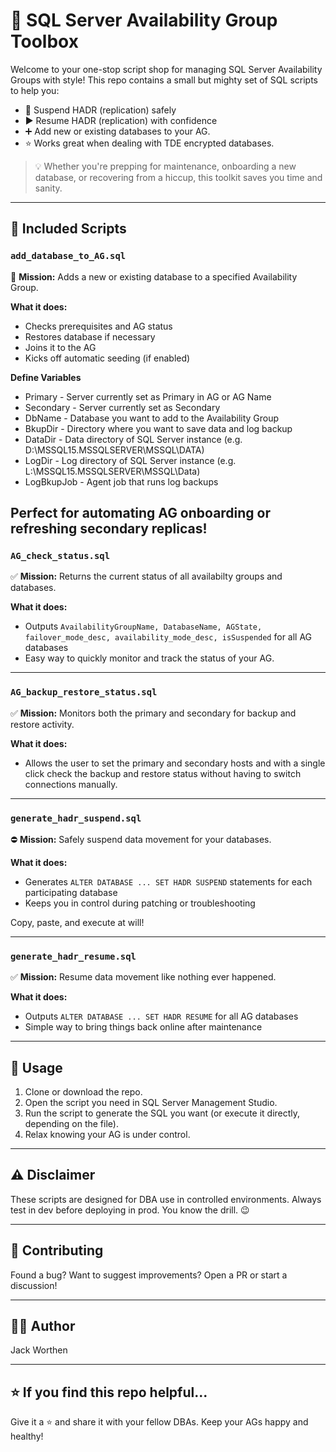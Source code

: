 # 🎯 SQL Server Availability Group Toolbox

Welcome to your one-stop script shop for managing SQL Server Availability Groups with style! This repo contains a small but mighty set of SQL scripts to help you:

- 🔁 Suspend HADR (replication) safely
- ▶️ Resume HADR (replication) with confidence
- ➕ Add new or existing databases to your AG.  
- ⭐ Works great when dealing with TDE encrypted databases.

> 💡 Whether you're prepping for maintenance, onboarding a new database, or recovering from a hiccup, this toolkit saves you time and sanity.

---

## 🧰 Included Scripts

### `add_database_to_AG.sql`  
🚀 **Mission:** Adds a new or existing database to a specified Availability Group.

**What it does:**
- Checks prerequisites and AG status
- Restores database if necessary
- Joins it to the AG
- Kicks off automatic seeding (if enabled)


**Define Variables**
- Primary - Server currently set as Primary in AG or AG Name
- Secondary - Server currently set as Secondary
- DbName - Database you want to add to the Availability Group
- BkupDir - Directory where you want to save data and log backup
- DataDir - Data directory of SQL Server instance (e.g. D:\MSSQL15.MSSQLSERVER\MSSQL\DATA)
- LogDir - Log directory of SQL Server instance (e.g. L:\MSSQL15.MSSQLSERVER\MSSQL\Data)
- LogBkupJob - Agent job that runs log backups

Perfect for automating AG onboarding or refreshing secondary replicas!
---

### `AG_check_status.sql`  
✅ **Mission:** Returns the current status of all availabilty groups and databases.

**What it does:**
- Outputs `AvailabilityGroupName, DatabaseName, AGState, failover_mode_desc, availability_mode_desc, isSuspended` for all AG databases
- Easy way to quickly monitor and track the status of your AG.

---

### `AG_backup_restore_status.sql`  
✅ **Mission:** Monitors both the primary and secondary for backup and restore activity.

**What it does:**
- Allows the user to set the primary and secondary hosts and with a single click check the backup and restore status without having to switch connections manually.

---

### `generate_hadr_suspend.sql`  
⛔ **Mission:** Safely suspend data movement for your databases.

**What it does:**
- Generates `ALTER DATABASE ... SET HADR SUSPEND` statements for each participating database
- Keeps you in control during patching or troubleshooting

Copy, paste, and execute at will!

---

### `generate_hadr_resume.sql`  
✅ **Mission:** Resume data movement like nothing ever happened.

**What it does:**
- Outputs `ALTER DATABASE ... SET HADR RESUME` for all AG databases
- Simple way to bring things back online after maintenance

---

## 💾 Usage

1. Clone or download the repo.
2. Open the script you need in SQL Server Management Studio.
3. Run the script to generate the SQL you want (or execute it directly, depending on the file).
4. Relax knowing your AG is under control.

---

## ⚠️ Disclaimer

These scripts are designed for DBA use in controlled environments. Always test in dev before deploying in prod. You know the drill. 😉

---

## 🤝 Contributing

Found a bug? Want to suggest improvements? Open a PR or start a discussion!

---

## 🧙‍♂️ Author

Jack Worthen

---

## ⭐ If you find this repo helpful...

Give it a ⭐ and share it with your fellow DBAs. Keep your AGs happy and healthy!


